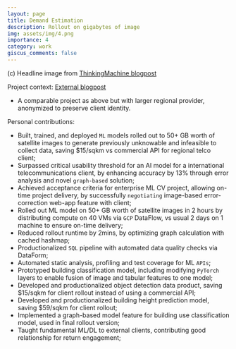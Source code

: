 ```yaml
---
layout: page
title: Demand Estimation
description: Rollout on gigabytes of image
img: assets/img/4.png
importance: 4
category: work
giscus_comments: false
---
```

(c) Headline image from [ThinkingMachine blogpost](https://stories.thinkingmachin.es/bridging-the-gap-with-geoai/)

Project context: [External blogpost](https://stories.thinkingmachin.es/wealth-detection-satellite-image/)
* A comparable project as above but with larger regional provider, anonymized to preserve client identity.

Personal contributions:
* Built, trained, and deployed `ML` models rolled out to 50+ GB worth of satellite images to generate previously unknowable and infeasible to collect data, saving $15/sqkm vs commercial API for regional telco client;
* Surpassed critical usability threshold for an AI model for a international telecommunications client, by enhancing accuracy by 13% through error analysis and novel `graph-based` solution;
* Achieved acceptance criteria for enterprise ML CV project, allowing on-time project delivery, by successfully `negotiating` image-based error-correction web-app feature with client;
* Rolled out ML model on 50+ GB worth of satellite images in 2 hours by distributing compute on 40 VMs via `GCP` DataFlow, vs usual 2 days on 1 machine to ensure on-time delivery;
* Reduced rollout runtime by 2mins, by optimizing graph calculation with cached hashmap;
* Productionalized `SQL` pipeline with automated data quality checks via DataForm;
* Automated static analysis, profiling and test coverage for ML `APIs`;
* Prototyped building classification model, including modifying `PyTorch` layers to enable fusion of image and tabular features to one model;
* Developed and productionalized object detection data product, saving $15/sqkm for client rollout instead of using a commercial API;
* Developed and productionalized building height prediction model, saving $59/sqkm for client rollout;
* Implemented a graph-based model feature for building use classification model, used in final rollout version;
* Taught fundamental ML/DL to external clients, contributing good relationship for return engagement;
